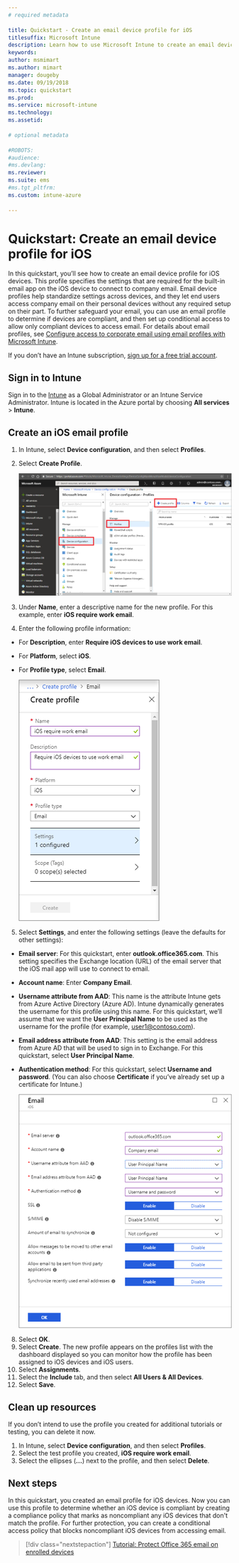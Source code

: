```yaml
---
# required metadata

title: Quickstart - Create an email device profile for iOS
titlesuffix: Microsoft Intune
description: Learn how to use Microsoft Intune to create an email device profile so iOS devices can securely connect to company email.
keywords:
author: msmimart
ms.author: mimart
manager: dougeby
ms.date: 09/19/2018
ms.topic: quickstart
ms.prod:
ms.service: microsoft-intune
ms.technology:
ms.assetid: 

# optional metadata

#ROBOTS:
#audience:
#ms.devlang:
ms.reviewer:
ms.suite: ems
#ms.tgt_pltfrm:
ms.custom: intune-azure

---
```


# Quickstart: Create an email device profile for iOS

In this quickstart, you’ll see how to create an email device profile for iOS devices. This profile specifies the settings that are required for the built-in email app on the iOS device to connect to company email. Email device profiles help standardize settings across devices, and they let end users access company email on their personal devices without any required setup on their part. To further safeguard your email, you can use an email profile to determine if devices are compliant, and then set up conditional access to allow only compliant devices to access email. For details about email profiles, see [Configure access to corporate email using email profiles with Microsoft Intune](intune/email-settings-configure.md).

If you don’t have an Intune subscription, [sign up for a free trial account](free-trial-sign-up.md).

## Sign in to Intune

Sign in to the [Intune](https://aka.ms/intuneportal) as a Global Administrator or an Intune Service Administrator. Intune is located in the Azure portal by choosing **All services** > **Intune**.

## Create an iOS email profile
1. In Intune, select **Device configuration**, and then select **Profiles**.
2. Select **Create Profile**.
   
   ![Create an email profile for iOS](media/quickstart-email-profile/ios-create-profile.png)

1. Under **Name**, enter a descriptive name for the new profile. For this example, enter **iOS require work email**.
2. Enter the following profile information:
  - For **Description**, enter **Require iOS devices to use work email**.
  - For **Platform**, select **iOS**.
  - For **Profile type**, select **Email**.
    
     ![Create an email profile for iOS](media/quickstart-email-profile/ios-email-profile-name.png)

5. Select **Settings**, and enter the following settings (leave the defaults for other settings):
  - **Email server**: For this quickstart, enter **outlook.office365.com**. This setting specifies the Exchange location (URL) of the email server that the iOS mail app will use to connect to email.
  - **Account name**: Enter **Company Email**.
  - **Username attribute from AAD**: This name is the attribute Intune gets from Azure Active Directory (Azure AD). Intune dynamically generates the username for this profile using this name. For this quickstart, we’ll assume that we want the **User Principal Name** to be used as the username for the profile (for example, user1@contoso.com).
  - **Email address attribute from AAD**: This setting is the email address from Azure AD that will be used to sign in to Exchange. For this quickstart, select **User Principal Name**.
  - **Authentication method**: For this quickstart, select **Username and password**. (You can also choose **Certificate** if you’ve already set up a certificate for Intune.)
    
     ![Create an email profile for iOS](media/quickstart-email-profile/ios-email-profile.png)

8.	Select **OK**.
9.	Select **Create**. The new profile appears on the profiles list with the dashboard displayed so you can monitor how the profile has been assigned to iOS devices and iOS users.
10.	Select **Assignments**.
11.	Select the **Include** tab, and then select **All Users & All Devices**. 
12.	Select **Save**.

## Clean up resources
If you don’t intend to use the profile you created for additional tutorials or testing, you can delete it now.
1.	In Intune, select **Device configuration**, and then select **Profiles**.
2.	Select the test profile you created, **iOS require work email**.
3.	Select the ellipses (**...**) next to the profile, and then select **Delete**.

## Next steps

In this quickstart, you created an email profile for iOS devices. Now you can use this profile to determine whether an iOS device is compliant by creating a compliance policy that marks as noncompliant any iOS devices that don't match the profile. For further protection, you can create a conditional access policy that blocks noncompliant iOS devices from accessing email.

> [!div class="nextstepaction"]
> [Tutorial: Protect Office 365 email on enrolled devices](tutorial-protect-email-on-enrolled-devices.md)
